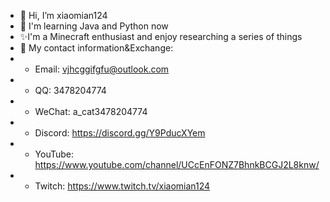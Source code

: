 - 👋 Hi, I’m xiaomian124
- 👀 I'm learning Java and Python now
- ✨I'm a Minecraft enthusiast and enjoy researching a series of things
- 📖 My contact information&Exchange:
- - Email: vjhcggifgfu@outlook.com
- - QQ: 3478204774
- - WeChat: a_cat3478204774
- - Discord: https://discord.gg/Y9PducXYem
- - YouTube: https://www.youtube.com/channel/UCcEnFONZ7BhnkBCGJ2L8knw/
- - Twitch: https://www.twitch.tv/xiaomian124
<!---
xiaomian124/xiaomian124 is a ✨ special ✨ repository because its `README.md` (this file) appears on your GitHub profile.
You can click the Preview link to take a look at your changes.
--->
